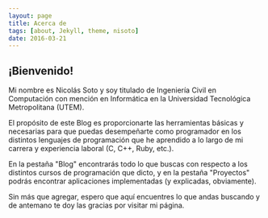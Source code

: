 ```yaml
---
layout: page
title: Acerca de
tags: [about, Jekyll, theme, nisoto]
date: 2016-03-21
---
```


## ¡Bienvenido!

Mi nombre es Nicolás Soto y soy titulado de Ingeniería Civil en Computación con mención en Informática en la Universidad Tecnológica Metropolitana (UTEM).

El propósito de este Blog es proporcionarte las herramientas básicas y necesarias para que puedas desempeñarte como programador en los distintos lenguajes de programación que he aprendido a lo largo de mi carrera y experiencia laboral (C, C++, Ruby, etc.).

En la pestaña "Blog" encontrarás todo lo que buscas con respecto a los distintos cursos de programación que dicto, y en la pestaña "Proyectos" podrás encontrar aplicaciones implementadas (y explicadas, obviamente).

Sin más que agregar, espero que aquí encuentres lo que andas buscando y de antemano te doy las gracias por visitar mi página.
